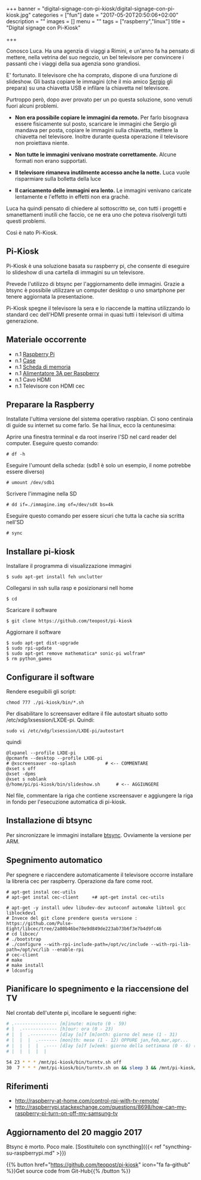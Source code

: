 +++
banner = "digital-signage-con-pi-kiosk/digital-signage-con-pi-kiosk.jpg"
categories = ["fun"]
date = "2017-05-20T20:50:06+02:00"
description = ""
images = []
menu = ""
tags = ["raspberry","linux"]
title = "Digital signage con Pi-Kiosk"

+++

Conosco Luca. Ha una agenzia di viaggi a Rimini, e un'anno fa ha pensato di mettere, nella vetrina del suo negozio, un bel televisore per convincere i passanti che i viaggi della sua agenzia sono grandiosi.

<!--more-->

E' fortunato. Il televisore che ha comprato, dispone di una funzione di slideshow. Gli basta copiare le immagini (che il mio amico [Sergio](https://www.sergiogridelli.it/) gli prepara) su una chiavetta USB e infilare la chiavetta nel televisore.

Purtroppo però, dopo aver provato per un po questa soluzione, sono venuti fuori alcuni problemi.

* **Non era possibile copiare le immagini da remoto.** Per farlo bisognava essere fisicamente sul posto, scaricare le immagini che Sergio gli mandava per posta, copiare le immagini sulla chiavetta, mettere la chiavetta nel televisore. Inoltre durante questa operazione il televisore non proiettava niente.

* **Non tutte le immagini venivano mostrate correttamente.** Alcune formati non erano supportati.

* **Il televisore rimaneva inutilmente accesso anche la notte.** Luca vuole risparmiare sulla bolletta della luce

* **Il caricamento delle immagini era lento.** Le immagini venivano caricate lentamente e l'effetto in effetti non era grachè.

Luca ha quindi pensato di chiedere al sottoscritto se, con tutti i progetti e smanettamenti inutili che faccio, ce ne era uno che poteva risolvergli tutti questi problemi.

Così è nato Pi-Kiosk.

## Pi-Kiosk

Pi-Kiosk è una soluzione basata su raspberry pi, che consente di eseguire lo slideshow di una cartella di immagini su un televisore.

Prevede l'utilizzo di btsync per l'aggiornamento delle immagini. Grazie a btsync è possibile utilizzare un computer desktop o uno smartphone per tenere aggiornata la presentazione.

Pi-Kiosk spegne il televisore la sera e lo riaccende la mattina utilizzando lo standard cec dell'HDMI presente ormai in quasi tutti i televisori di ultima generazione.

## Materiale occorrente

* n.1 [Raspberry Pi](https://www.amazon.it/Raspberry-PI-Model-Scheda-madre/dp/B01CD5VC92/ref=sr_1_4?s=pc&ie=UTF8&qid=1495318603&sr=1-4&keywords=raspberry+pi+3)
* n.1 [Case](https://www.amazon.it/Raspberry-Pi-3-Case-BLACK/dp/B00W7S1BFG/ref=sr_1_4?s=pc&ie=UTF8&qid=1495318648&sr=1-4&keywords=case+raspberry+pi)
* n.1 [Scheda di memoria](http://goo.gl/3OPHrh)
* n.1 [Alimentatore 3A per Raspberry](https://www.amazon.it/Aukru-Caricabatterie-3000mA-Alimentatore-Raspberry/dp/B01566WOAG/ref=sr_1_4?s=pc&ie=UTF8&qid=1495318694&sr=1-4&keywords=alimentatore+raspberry+pi+3)
* n.1 Cavo HDMI
* n.1 Televisore con HDMI cec

## Preparare la Raspberry

Installate l'ultima versione del sistema operativo raspbian. Ci sono centinaia di guide su internet su come farlo. Se hai linux, ecco la centunesima:

Aprire una finestra terminal e da root inserire l'SD nel card reader del computer. Eseguire questo comando:

    # df -h

Eseguire l'umount della scheda: (sdb1 è solo un esempio, il nome potrebbe essere diverso)

    # umount /dev/sdb1

Scrivere l'immagine nella SD

    # dd if=./immagine.img of=/dev/sdX bs=4k

Eseguire questo comando per essere sicuri che tutta la cache sia scritta nell'SD

    # sync


## Installare pi-kiosk

Installare il programma di visualizzazione immagini

    $ sudo apt-get install feh unclutter

Collegarsi in ssh sulla rasp e posizionarsi nell home

    $ cd

Scaricare il software

    $ git clone https://github.com/teopost/pi-kiosk

Aggiornare il software

    $ sudo apt-get dist-upgrade
    $ sudo rpi-update
    $ sudo apt-get remove mathematica* sonic-pi wolfram*
    $ rm python_games

## Configurare il software

Rendere eseguibili gli script:

```
chmod 777 ./pi-kiosk/bin/*.sh
```

Per disabilitare lo screensaver editare il file autostart situato sotto /etc/xdg/lxsession/LXDE-pi. Quindi:

    sudo vi /etc/xdg/lxsession/LXDE-pi/autostart

quindi

```
@lxpanel --profile LXDE-pi
@pcmanfm --desktop --profile LXDE-pi
# @xscreensaver -no-splash           # <-- COMMENTARE
@xset s off
@xset -dpms
@xset s noblank
@/home/pi/pi-kiosk/bin/slideshow.sh      # <-- AGGIUNGERE
```

Nel file, commentare la riga che contiene xscreensaver e aggiungere la riga in fondo per l'esecuzione automatica di pi-kiosk.

## Installazione di btsync

Per sincronizzare le immagini installare [btsync](http://getsync.com). Ovviamente la versione per ARM.

## Spegnimento automatico

Per spegnere e riaccendere automaticamente il televisore occorre installare la libreria cec per raspberry. Operazione da fare come root.

```
# apt-get instal cec-utils
# apt-get instal cec-client		+# apt-get instal cec-utils

# apt-get -y install udev libudev-dev autoconf automake libtool gcc liblockdev1
# Invece del git clone prendere questa versione : https://github.com/Pulse-Eight/libcec/tree/2a80b46be78e9d849de223ab73b6f3e7b4d9fc46
# cd libcec/
# ./bootstrap
# ./configure --with-rpi-include-path=/opt/vc/include --with-rpi-lib-path=/opt/vc/lib --enable-rpi
# cec-client
# make
# make install
# ldconfig
```

## Pianificare lo spegnimento e la riaccensione del TV

Nel crontab dell'utente pi, incollare le seguenti righe:

```bash
# .---------------- [m]inute: minuto (0 - 59)
# |  .------------- [h]our: ora (0 - 23)
# |  |  .---------- [d]ay [o]f [m]onth: giorno del mese (1 - 31)
# |  |  |  .------- [mon]th: mese (1 - 12) OPPURE jan,feb,mar,apr...
# |  |  |  |  .---- [d]ay [o]f [w]eek: giorno della settimana (0 - 6) (domenica=0 o 7)  OPPURE sun,mon,tue,wed,thu,fri,sat
# |  |  |  |  |

54 23 * * * /mnt/pi-kiosk/bin/turntv.sh off
30  7 * * * /mnt/pi-kiosk/bin/turntv.sh on && sleep 3 && /mnt/pi-kiosk/bin/turntv.sh input
```

Riferimenti
---
* http://raspberry-at-home.com/control-rpi-with-tv-remote/
* http://raspberrypi.stackexchange.com/questions/8698/how-can-my-raspberry-pi-turn-on-off-my-samsung-tv

## Aggiornamento del 20 maggio 2017
Btsync è morto. Poco male. [Sostituitelo con syncthing]({{< ref "syncthing-su-raspberrypi.md" >}})


{{% button href="https://github.com/teopost/pi-kiosk" icon="fa fa-github" %}}Get source code from Git-Hub{{% /button %}}
<br/>

<!--

Alcuni appunti:

* https://info-beamer.com/blog/raspberry-pi-hardware-video-scaler
* http://www.whizzy.org/wp-content/uploads/2012/11/cecsimple.sh_.txt

# lista comandi
echo h | cec-client -s -d 1

# Attiva la porta cec come attiva
echo "as" | cec-client -s

-->
